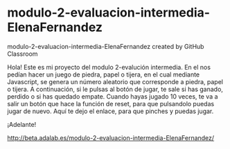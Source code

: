 # modulo-2-evaluacion-intermedia-ElenaFernandez
modulo-2-evaluacion-intermedia-ElenaFernandez created by GitHub Classroom
 
 Hola!
 Este es mi proyecto del modulo 2-evalución intermedia.
 En el nos pedían hacer un juego de piedra, papel o tijera, en el cual mediante Javascript, se genera un número aleatorio que corresponde a piedra, papel o tijera.
 A continuación, si le pulsas al botón de jugar, te sale si has ganado, perdido o si has quedado empate.
 Cuando hayas jugado 10 veces, te va a salir un botón que hace la función de reset, para que pulsandolo puedas jugar de nuevo.
 Aquí te dejo el enlace, para que pinches y puedas jugar.
 
 ¡Adelante!
 
 
 http://beta.adalab.es/modulo-2-evaluacion-intermedia-ElenaFernandez/
